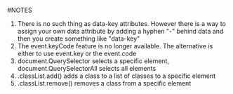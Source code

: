 #NOTES

1. There is no such thing as data-key attributes. However there is a way to assign your own data attribute by adding a hyphen "-" behind data and then you create something like "data-key"
2. The event.keyCode feature is no longer available. The alternative is either to use event.key or the event.code
3. document.QuerySelector selects a specific element, document.QuerySelectorAll selects all elements
4. <element>.classList.add() adds a class to a list of classes to a specific element
5. <element>.classList.remove() removes a class from a specific element

